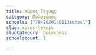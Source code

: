 ```yaml
---
title: Χώρος Τέχνης
category: Πολυχώρος
schools: ["7042020140113school"]
slug: xoros-texnis
slugCategory: polyxoros
schoolscount: 1

---
```




